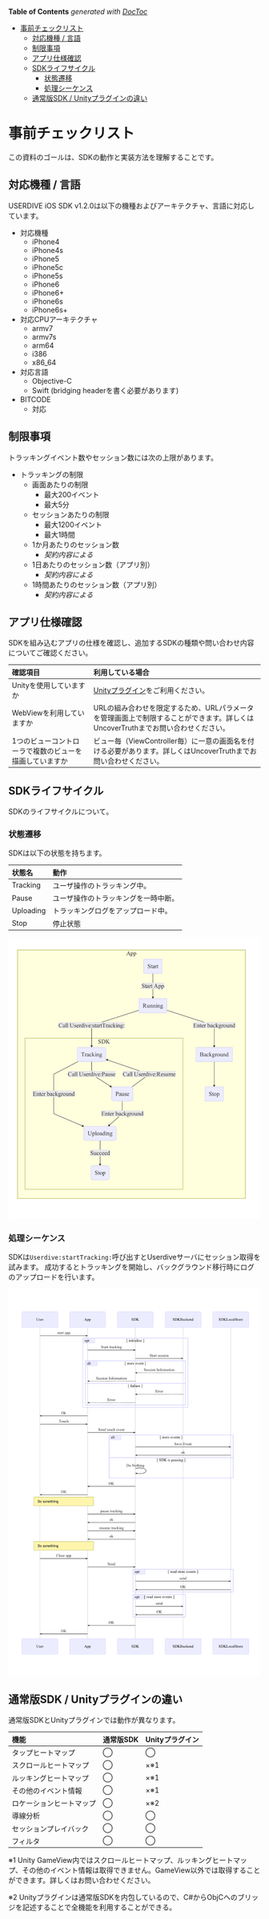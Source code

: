<!-- START doctoc generated TOC please keep comment here to allow auto update -->
<!-- DON'T EDIT THIS SECTION, INSTEAD RE-RUN doctoc TO UPDATE -->
**Table of Contents**  *generated with [DocToc](https://github.com/thlorenz/doctoc)*

- [事前チェックリスト](#%E4%BA%8B%E5%89%8D%E3%83%81%E3%82%A7%E3%83%83%E3%82%AF%E3%83%AA%E3%82%B9%E3%83%88)
  - [対応機種 / 言語](#%E5%AF%BE%E5%BF%9C%E6%A9%9F%E7%A8%AE--%E8%A8%80%E8%AA%9E)
  - [制限事項](#%E5%88%B6%E9%99%90%E4%BA%8B%E9%A0%85)
  - [アプリ仕様確認](#%E3%82%A2%E3%83%97%E3%83%AA%E4%BB%95%E6%A7%98%E7%A2%BA%E8%AA%8D)
  - [SDKライフサイクル](#sdk%E3%83%A9%E3%82%A4%E3%83%95%E3%82%B5%E3%82%A4%E3%82%AF%E3%83%AB)
    - [状態遷移](#%E7%8A%B6%E6%85%8B%E9%81%B7%E7%A7%BB)
    - [処理シーケンス](#%E5%87%A6%E7%90%86%E3%82%B7%E3%83%BC%E3%82%B1%E3%83%B3%E3%82%B9)
  - [通常版SDK / Unityプラグインの違い](#%E9%80%9A%E5%B8%B8%E7%89%88sdk--unity%E3%83%97%E3%83%A9%E3%82%B0%E3%82%A4%E3%83%B3%E3%81%AE%E9%81%95%E3%81%84)

<!-- END doctoc generated TOC please keep comment here to allow auto update -->

# 事前チェックリスト

この資料のゴールは、SDKの動作と実装方法を理解することです。

## 対応機種 / 言語

USERDIVE iOS SDK v1.2.0は以下の機種およびアーキテクチャ、言語に対応しています。

- 対応機種
    - iPhone4
    - iPhone4s
    - iPhone5
    - iPhone5c
    - iPhone5s
    - iPhone6
    - iPhone6+
    - iPhone6s
    - iPhone6s+
- 対応CPUアーキテクチャ
    - armv7
    - armv7s
    - arm64
    - i386
    - x86_64
- 対応言語
    - Objective-C
    - Swift (bridging headerを書く必要があります)
- BITCODE
    - 対応

## 制限事項

トラッキングイベント数やセッション数には次の上限があります。

- トラッキングの制限
    - 画面あたりの制限
        - 最大200イベント
        - 最大5分
    - セッションあたりの制限
        - 最大1200イベント
        - 最大1時間    
    - 1か月あたりのセッション数
        - *契約内容による*
    - 1日あたりのセッション数（アプリ別）
        - *契約内容による*
    - 1時間あたりのセッション数（アプリ別）
        - *契約内容による*


## アプリ仕様確認

SDKを組み込むアプリの仕様を確認し、追加するSDKの種類や問い合わせ内容についてご確認ください。

| 確認項目                                                | 利用している場合                                                                                                                 |
|:--------------------------------------------------------|:---------------------------------------------------------------------------------------------------------------------------------|
| Unityを使用していますか                                 | [Unityプラグイン](https://github.com/uncovertruth/userdive-ios-sdk-for-unity)をご利用ください。                                  |
| WebViewを利用していますか                               | URLの組み合わせを限定するため、URLパラメータを管理画面上で制限することができます。詳しくはUncoverTruthまでお問い合わせください。 |
| 1つのビューコントローラで複数のビューを描画していますか | ビュー毎（ViewController毎）に一意の画面名を付ける必要があります。詳しくはUncoverTruthまでお問い合わせください。                 |


## SDKライフサイクル

SDKのライフサイクルについて。

### 状態遷移

SDKは以下の状態を持ちます。

| 状態名    | 動作                                 |
|:----------|:-------------------------------------|
| Tracking  | ユーザ操作のトラッキング中。         |
| Pause     | ユーザ操作のトラッキングを一時中断。 |
| Uploading | トラッキングログをアップロード中。   |
| Stop      | 停止状態                             |

![lifecycle](./files/lifecycle.png)

### 処理シーケンス

SDKは`Userdive:startTracking:`呼び出すとUserdiveサーバにセッション取得を試みます。
成功するとトラッキングを開始し、バックグラウンド移行時にログのアップロードを行います。

![sequence](./files/sequence.png)


## 通常版SDK / Unityプラグインの違い

通常版SDKとUnityプラグインでは動作が異なります。

| 機能                     | 通常版SDK | Unityプラグイン |
|:-------------------------|:----------|:----------------|
| タップヒートマップ       | ◯         | ◯               |
| スクロールヒートマップ   | ◯         | ×※1             |
| ルッキングヒートマップ   | ◯         | ×※1             |
| その他のイベント情報     | ◯         | ×※1             |
| ロケーションヒートマップ | ◯         | ×※2             |
| 導線分析                 | ◯         | ◯               |
| セッションプレイバック   | ◯         | ◯               |
| フィルタ                 | ◯         | ◯               |

※1 Unity GameView内ではスクロールヒートマップ、ルッキングヒートマップ、その他のイベント情報は取得できません。GameView以外では取得することができます。詳しくはお問い合わせください。

※2 Unityプラグインは通常版SDKを内包しているので、C#からObjCへのブリッジを記述することで全機能を利用することができる。

